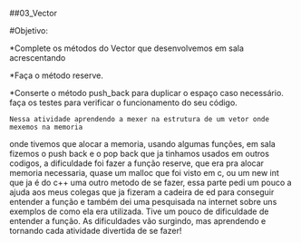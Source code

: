 ##03_Vector

#Objetivo:

*Complete os métodos do Vector que desenvolvemos em sala acrescentando

*Faça o método reserve.

*Conserte o método push_back para duplicar o espaço caso necessário. 
faça os testes para verificar o funcionamento do seu código.

    Nessa atividade aprendendo a mexer na estrutura de um vetor onde mexemos na memoria
onde tivemos que alocar a memoria, usando algumas funções, 
em sala fizemos o push back e o pop back que ja tinhamos usados em outros codigos,
a dificuldade foi fazer a função reserve, que era pra alocar memoria necessaria,
quase um malloc que foi visto em c, ou um new int que ja é do c++ uma outro metodo
de se fazer, essa parte pedi um pouco a ajuda aos meus colegas 
que ja fizeram a cadeira de ed para conseguir entender a função
e também dei uma pesquisada na internet sobre uns exemplos de como ela era utilizada.
Tive um pouco de dificuldade de entender a função. 
As dificuldades vão surgindo, mas aprendendo e tornando cada atividade divertida de se fazer!

